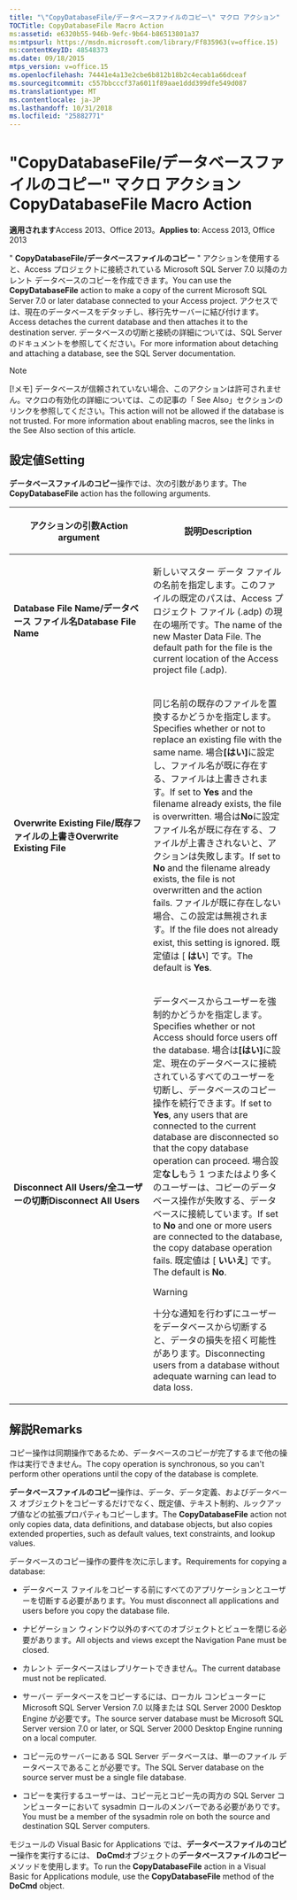 ```yaml
---
title: "\"CopyDatabaseFile/データベースファイルのコピー\" マクロ アクション"
TOCTitle: CopyDatabaseFile Macro Action
ms:assetid: e6320b55-946b-9efc-9b64-b86513801a37
ms:mtpsurl: https://msdn.microsoft.com/library/Ff835963(v=office.15)
ms:contentKeyID: 48548373
ms.date: 09/18/2015
mtps_version: v=office.15
ms.openlocfilehash: 74441e4a13e2cbe6b812b18b2c4ecab1a66dceaf
ms.sourcegitcommit: c557bbcccf37a6011f89aae1ddd399dfe549d087
ms.translationtype: MT
ms.contentlocale: ja-JP
ms.lasthandoff: 10/31/2018
ms.locfileid: "25882771"
---
```

# <a name="copydatabasefile-macro-action"></a><span data-ttu-id="9e1ae-102">"CopyDatabaseFile/データベースファイルのコピー" マクロ アクション</span><span class="sxs-lookup"><span data-stu-id="9e1ae-102">CopyDatabaseFile Macro Action</span></span>


<span data-ttu-id="9e1ae-103">**適用されます**Access 2013、Office 2013。</span><span class="sxs-lookup"><span data-stu-id="9e1ae-103">**Applies to**: Access 2013, Office 2013</span></span>

<span data-ttu-id="9e1ae-104">" **CopyDatabaseFile/データベースファイルのコピー** " アクションを使用すると、Access プロジェクトに接続されている Microsoft SQL Server 7.0 以降のカレント データベースのコピーを作成できます。</span><span class="sxs-lookup"><span data-stu-id="9e1ae-104">You can use the **CopyDatabaseFile** action to make a copy of the current Microsoft SQL Server 7.0 or later database connected to your Access project.</span></span> <span data-ttu-id="9e1ae-105">アクセスでは、現在のデータベースをデタッチし、移行先サーバーに結び付けます。</span><span class="sxs-lookup"><span data-stu-id="9e1ae-105">Access detaches the current database and then attaches it to the destination server.</span></span> <span data-ttu-id="9e1ae-106">データベースの切断と接続の詳細については、SQL Server のドキュメントを参照してください。</span><span class="sxs-lookup"><span data-stu-id="9e1ae-106">For more information about detaching and attaching a database, see the SQL Server documentation.</span></span>


> [!NOTE]
> <span data-ttu-id="9e1ae-p102">[!メモ] データベースが信頼されていない場合、このアクションは許可されません。マクロの有効化の詳細については、この記事の「 See Also」セクションのリンクを参照してください。</span><span class="sxs-lookup"><span data-stu-id="9e1ae-p102">This action will not be allowed if the database is not trusted. For more information about enabling macros, see the links in the See Also section of this article.</span></span>



## <a name="setting"></a><span data-ttu-id="9e1ae-109">設定値</span><span class="sxs-lookup"><span data-stu-id="9e1ae-109">Setting</span></span>

<span data-ttu-id="9e1ae-110">**データベースファイルのコピー**操作では、次の引数があります。</span><span class="sxs-lookup"><span data-stu-id="9e1ae-110">The **CopyDatabaseFile** action has the following arguments.</span></span>

<table>
<colgroup>
<col style="width: 50%" />
<col style="width: 50%" />
</colgroup>
<thead>
<tr class="header">
<th><p><span data-ttu-id="9e1ae-111">アクションの引数</span><span class="sxs-lookup"><span data-stu-id="9e1ae-111">Action argument</span></span></p></th>
<th><p><span data-ttu-id="9e1ae-112">説明</span><span class="sxs-lookup"><span data-stu-id="9e1ae-112">Description</span></span></p></th>
</tr>
</thead>
<tbody>
<tr class="odd">
<td><p><span data-ttu-id="9e1ae-113"><strong>Database File Name/データベース ファイル名</strong></span><span class="sxs-lookup"><span data-stu-id="9e1ae-113"><strong>Database File Name</strong></span></span></p></td>
<td><p><span data-ttu-id="9e1ae-p103">新しいマスター データ ファイルの名前を指定します。このファイルの既定のパスは、Access プロジェクト ファイル (.adp) の現在の場所です。</span><span class="sxs-lookup"><span data-stu-id="9e1ae-p103">The name of the new Master Data File. The default path for the file is the current location of the Access project file (.adp).</span></span></p></td>
</tr>
<tr class="even">
<td><p><span data-ttu-id="9e1ae-116"><strong>Overwrite Existing File/既存ファイルの上書き</strong></span><span class="sxs-lookup"><span data-stu-id="9e1ae-116"><strong>Overwrite Existing File</strong></span></span></p></td>
<td><p><span data-ttu-id="9e1ae-117">同じ名前の既存のファイルを置換するかどうかを指定します。</span><span class="sxs-lookup"><span data-stu-id="9e1ae-117">Specifies whether or not to replace an existing file with the same name.</span></span> <span data-ttu-id="9e1ae-118">場合<strong>[はい]</strong>に設定し、ファイル名が既に存在する、ファイルは上書きされます。</span><span class="sxs-lookup"><span data-stu-id="9e1ae-118">If set to <strong>Yes</strong> and the filename already exists, the file is overwritten.</span></span> <span data-ttu-id="9e1ae-119">場合は<strong>No</strong>に設定ファイル名が既に存在する、ファイルが上書きされないと、アクションは失敗します。</span><span class="sxs-lookup"><span data-stu-id="9e1ae-119">If set to <strong>No</strong> and the filename already exists, the file is not overwritten and the action fails.</span></span> <span data-ttu-id="9e1ae-120">ファイルが既に存在しない場合、この設定は無視されます。</span><span class="sxs-lookup"><span data-stu-id="9e1ae-120">If the file does not already exist, this setting is ignored.</span></span> <span data-ttu-id="9e1ae-121">既定値は [ <strong>はい</strong>] です。</span><span class="sxs-lookup"><span data-stu-id="9e1ae-121">The default is <strong>Yes</strong>.</span></span></p></td>
</tr>
<tr class="odd">
<td><p><span data-ttu-id="9e1ae-122"><strong>Disconnect All Users/全ユーザーの切断</strong></span><span class="sxs-lookup"><span data-stu-id="9e1ae-122"><strong>Disconnect All Users</strong></span></span></p></td>
<td><p><span data-ttu-id="9e1ae-123">データベースからユーザーを強制的かどうかを指定します。</span><span class="sxs-lookup"><span data-stu-id="9e1ae-123">Specifies whether or not Access should force users off the database.</span></span> <span data-ttu-id="9e1ae-124">場合は<strong>[はい]</strong>に設定、現在のデータベースに接続されているすべてのユーザーを切断し、データベースのコピー操作を続行できます。</span><span class="sxs-lookup"><span data-stu-id="9e1ae-124">If set to <strong>Yes</strong>, any users that are connected to the current database are disconnected so that the copy database operation can proceed.</span></span> <span data-ttu-id="9e1ae-125">場合設定<strong>なし</strong>もう 1 つまたはより多くのユーザーは、コピーのデータベース操作が失敗する、データベースに接続しています。</span><span class="sxs-lookup"><span data-stu-id="9e1ae-125">If set to <strong>No</strong> and one or more users are connected to the database, the copy database operation fails.</span></span> <span data-ttu-id="9e1ae-126">既定値は [ <strong>いいえ</strong>] です。</span><span class="sxs-lookup"><span data-stu-id="9e1ae-126">The default is <strong>No</strong>.</span></span></p>

> [!WARNING]
> <span data-ttu-id="9e1ae-127">十分な通知を行わずにユーザーをデータベースから切断すると、データの損失を招く可能性があります。</span><span class="sxs-lookup"><span data-stu-id="9e1ae-127">Disconnecting users from a database without adequate warning can lead to data loss.</span></span>


<p></p></td>
</tr>
</tbody>
</table>


## <a name="remarks"></a><span data-ttu-id="9e1ae-128">解説</span><span class="sxs-lookup"><span data-stu-id="9e1ae-128">Remarks</span></span>

<span data-ttu-id="9e1ae-129">コピー操作は同期操作であるため、データベースのコピーが完了するまで他の操作は実行できません。</span><span class="sxs-lookup"><span data-stu-id="9e1ae-129">The copy operation is synchronous, so you can't perform other operations until the copy of the database is complete.</span></span>

<span data-ttu-id="9e1ae-130">**データベースファイルのコピー**操作は、データ、データ定義、およびデータベース オブジェクトをコピーするだけでなく、既定値、テキスト制約、ルックアップ値などの拡張プロパティもコピーします。</span><span class="sxs-lookup"><span data-stu-id="9e1ae-130">The **CopyDatabaseFile** action not only copies data, data definitions, and database objects, but also copies extended properties, such as default values, text constraints, and lookup values.</span></span>

<span data-ttu-id="9e1ae-131">データベースのコピー操作の要件を次に示します。</span><span class="sxs-lookup"><span data-stu-id="9e1ae-131">Requirements for copying a database:</span></span>

  - <span data-ttu-id="9e1ae-132">データベース ファイルをコピーする前にすべてのアプリケーションとユーザーを切断する必要があります。</span><span class="sxs-lookup"><span data-stu-id="9e1ae-132">You must disconnect all applications and users before you copy the database file.</span></span>

  - <span data-ttu-id="9e1ae-133">ナビゲーション ウィンドウ以外のすべてのオブジェクトとビューを閉じる必要があります。</span><span class="sxs-lookup"><span data-stu-id="9e1ae-133">All objects and views except the Navigation Pane must be closed.</span></span>

  - <span data-ttu-id="9e1ae-134">カレント データベースはレプリケートできません。</span><span class="sxs-lookup"><span data-stu-id="9e1ae-134">The current database must not be replicated.</span></span>

  - <span data-ttu-id="9e1ae-135">サーバー データベースをコピーするには、ローカル コンピューターに Microsoft SQL Server Version 7.0 以降または SQL Server 2000 Desktop Engine が必要です。</span><span class="sxs-lookup"><span data-stu-id="9e1ae-135">The source server database must be Microsoft SQL Server version 7.0 or later, or SQL Server 2000 Desktop Engine running on a local computer.</span></span>

<!-- end list -->

  - <span data-ttu-id="9e1ae-136">コピー元のサーバーにある SQL Server データベースは、単一のファイル データベースであることが必要です。</span><span class="sxs-lookup"><span data-stu-id="9e1ae-136">The SQL Server database on the source server must be a single file database.</span></span>

  - <span data-ttu-id="9e1ae-137">コピーを実行するユーザーは、コピー元とコピー先の両方の SQL Server コンピューターにおいて sysadmin ロールのメンバーである必要がありです。</span><span class="sxs-lookup"><span data-stu-id="9e1ae-137">You must be a member of the sysadmin role on both the source and destination SQL Server computers.</span></span>

<span data-ttu-id="9e1ae-138">モジュールの Visual Basic for Applications では、**データベースファイルのコピー**操作を実行するには、 **DoCmd**オブジェクトの**データベースファイルのコピー**メソッドを使用します。</span><span class="sxs-lookup"><span data-stu-id="9e1ae-138">To run the **CopyDatabaseFile** action in a Visual Basic for Applications module, use the **CopyDatabaseFile** method of the **DoCmd** object.</span></span>


